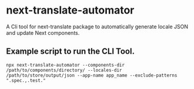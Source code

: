 # next-translate-automator

A Cli tool for next-translate package to automatically generate locale JSON and update Next components.

## Example script to run the CLI Tool.

```shell
npx next-translate-automator --components-dir /path/to/components/directory/ --locales-dir /path/to/store/output/json --app-name app_name --exclude-patterns ".spec.,.test."
```
